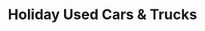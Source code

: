 ---
title: "Holiday Used Cars & Trucks"
url: /jacksonville/holiday-used-cars-and-trucks/
shop: car
---